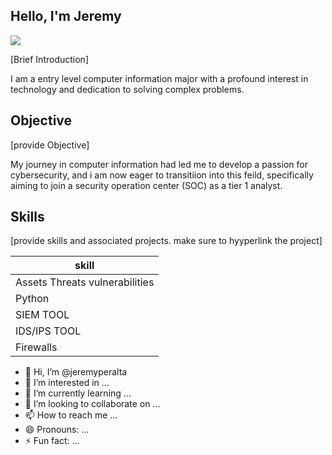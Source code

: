 ## Hello, I'm Jeremy

<a href="https://linkedin.com"><img src="https://img.shields.io/badge/-LinkedIn-232F3E?style=for-the-badge&logo=linkedin-aws&logoColor=white" />
</a>

[Brief Introduction]

I am a entry level computer information major with a profound interest in technology and dedication to solving complex problems.

## Objective
[provide Objective]

My journey in computer information had led me to develop a passion for cybersecurity, and i am now eager to transitiion into this feild, specifically aiming to join a security operation center (SOC)
as a tier 1 analyst.

## Skills
[provide skills and associated projects. make sure to hyyperlink the project]

|skill
|--------------------------------------------|
|Assets Threats vulnerabilities              | <a href="https://docs.google.com/document/d/1A08hEle_d8L1NTRaJAzrO4sOJl0QbZfudk614_lHsyg/edit>Hash Values</a>|
|Python
|SIEM TOOL
|IDS/IPS TOOL
|Firewalls




- 👋 Hi, I’m @jeremyperalta
- 👀 I’m interested in ...
- 🌱 I’m currently learning ...
- 💞️ I’m looking to collaborate on ...
- 📫 How to reach me ...
- 😄 Pronouns: ...
- ⚡ Fun fact: ...

<!---
jeremyperalta/jeremyperalta is a ✨ special ✨ repository because its `README.md` (this file) appears on your GitHub profile.
You can click the Preview link to take a look at your changes.
--->

